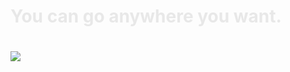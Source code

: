 <h1 style="color: #e8e8e8;">You can go anywhere you want.<h1>
<img src="https://github.com/SH-dxj-SF/MyRepo/blob/master/D-Rose-3-Nightmare-HERO.jpg?raw=true"/>

<!--
**SH-dxj-SF/SH-dxj-SF** is a ✨ _special_ ✨ repository because its `README.md` (this file) appears on your GitHub profile.

Here are some ideas to get you started:

- 🔭 I’m currently working on ...
- 🌱 I’m currently learning ...
- 👯 I’m looking to collaborate on ...
- 🤔 I’m looking for help with ...
- 💬 Ask me about ...
- 📫 How to reach me: ...
- 😄 Pronouns: ...
- ⚡ Fun fact: ...
-->
